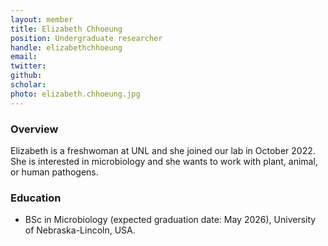 ```yaml
---
layout: member
title: Elizabeth Chhoeung
position: Undergraduate researcher
handle: elizabethchhoeung
email: 
twitter:
github:
scholar: 
photo: elizabeth.chhoeung.jpg
---
```


### Overview
Elizabeth is a freshwoman at UNL and she joined our lab in October 2022. She is interested in microbiology and she wants to work with plant, animal, or human pathogens.

### Education
- BSc in Microbiology (expected graduation date: May 2026), University of Nebraska-Lincoln, USA.